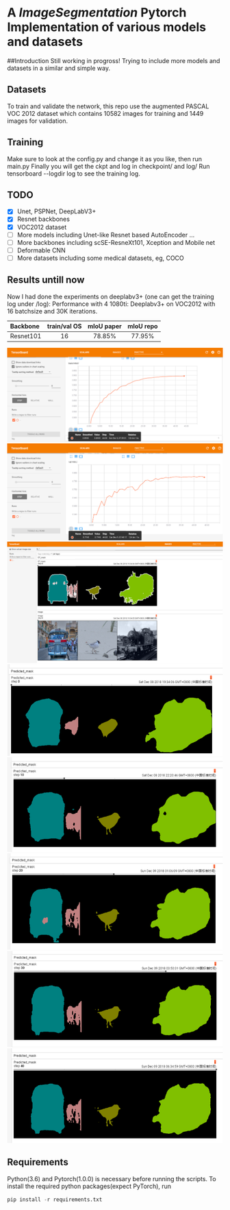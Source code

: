 
# A *ImageSegmentation* Pytorch Implementation of various models and datasets


##Introduction
Still working in progross!
Trying to include more models and datasets in a similar and simple way.


## Datasets
To train and validate the network, this repo use the augmented PASCAL VOC 2012 dataset which contains 10582 images for training and 1449 images for validation.

## Training
Make sure to look at the config.py and change it as you like, then run main.py
Finally you will get the ckpt and log in checkpoint/ and log/
Run tensorboard --logdir log to see the training log.

## TODO
- [x] Unet, PSPNet, DeepLabV3+
- [x] Resnet backbones
- [x] VOC2012 dataset
- [ ] More models including Unet-like Resnet based AutoEncoder ...
- [ ] More backbones including scSE-ResneXt101, Xception and Mobile net
- [ ] Deformable CNN
- [ ] More datasets including some medical datasets, eg, COCO

## Results untill now
Now I had done the experiments on deeplabv3+ (one can get the training log under /log):
Performance with 4 1080ti:
Deeplabv3+ on VOC2012 with 16 batchsize and 30K iterations.

| Backbone | train/val OS| mIoU paper| mIoU repo|
| :--------| :----------:|:---------:|:--------:|
| Resnet101|      16     |  78.85%   |  77.95%  |

![Results](pictures/train_miou.png)
![Results](pictures/val_miou.png)
![Results](pictures/r1.png)
![Results](pictures/r01.png)
![Results](pictures/r02.png)
![Results](pictures/r03.png)
![Results](pictures/r04.png)
![Results](pictures/r05.png)

## Requirements
Python(3.6) and Pytorch(1.0.0) is necessary before running the scripts.
To install the required python packages(expect PyTorch), run
```python
pip install -r requirements.txt
```